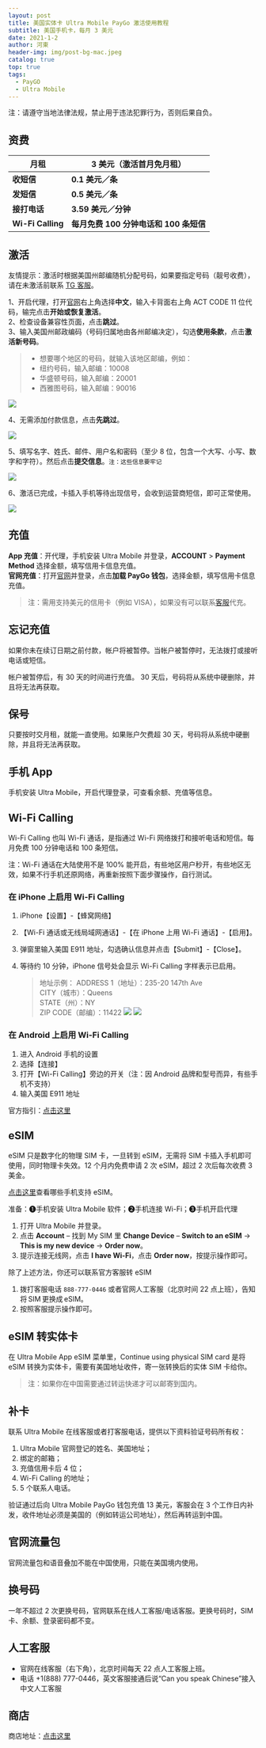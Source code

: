 ```yaml
---
layout: post
title: 美国实体卡 Ultra Mobile PayGo 激活使用教程
subtitle: 美国手机卡，每月 3 美元
date: 2021-1-2
author: 河東
header-img: img/post-bg-mac.jpeg
catalog: true
top: true
tags:
  - PayGO
  - Ultra Mobile
---
```


注：请遵守当地法律法规，禁止用于违法犯罪行为，否则后果自负。

## 资费



| 月租 | 3 美元（激活首月免月租） |  
|---|---|
| **收短信** | **0.1 美元／条** |  
| **发短信** | **0.5 美元／条** |  
| **接打电话** | **3.59 美元／分钟** |   
| **Wi-Fi Calling** | **每月免费 100 分钟电话和 100 条短信** | 


## 激活

友情提示：激活时根据美国州邮编随机分配号码，如果要指定号码（靓号收费），请在未激活前联系 [TG 客服](https://simgv.com/2023/03/19/store/)。

1、开启代理，打开[官网](https://my.ultramobile.com/paygo/activation)右上角选择**中文**，输入卡背面右上角 ACT CODE 11 位代码，输完点击**开始或恢复激活**。\
2、检查设备兼容性页面，点击**跳过**。\
3、输入美国州邮政编码（号码归属地由各州邮编决定），勾选**使用条款**，点击**激活新号码**。

>- 想要哪个地区的号码，就输入该地区邮编，例如：
>- 纽约号码，输入邮编：10008
>- 华盛顿号码，输入邮编：20001
>- 西雅图号码，输入邮编：90016


![](https://i.imgur.com/fJEx4vH.png)

4、无需添加付款信息，点击**先跳过**。

![](https://i.imgur.com/ET05Fz4.png)

5、填写名字、姓氏、邮件、用户名和密码（至少 8 位，包含一个大写、小写、数字和字符）。然后点击**提交信息**。`注：这些信息要牢记`

![](https://i.imgur.com/VZOvijw.png)

6、激活已完成，卡插入手机等待出现信号，会收到运营商短信，即可正常使用。

![](https://i.imgur.com/PHL1Emr.png)

## 充值

**App 充值**：开代理，手机安装 Ultra Mobile 并登录，**ACCOUNT** > **Payment Method** 选择金额，填写信用卡信息充值。\
**官网充值**：打开[官网](https://my.ultramobile.com/account/paygo)并登录，点击**加载 PayGo 钱包**，选择金额，填写信用卡信息充值。

>注：需用支持美元的信用卡（例如 VISA），如果没有可以联系[客服](https://simgv.com/2023/03/19/store/)代充。


## 忘记充值
如果你未在续订日期之前付款，帐户将被暂停。当帐户被暂停时，无法拨打或接听电话或短信。

帐户被暂停后，有 30 天的时间进行充值。 30 天后，号码将从系统中硬删除，并且将无法再获取。


## 保号
只要按时交月租，就能一直使用。如果账户欠费超 30 天，号码将从系统中硬删除，并且将无法再获取。

## 手机 App
手机安装 Ultra Mobile，开启代理登录，可查看余额、充值等信息。

## Wi-Fi Calling
Wi-Fi Calling 也叫 Wi-Fi 通话，是指通过 Wi-Fi 网络拨打和接听电话和短信。每月免费 100 分钟电话和 100 条短信。

注：Wi-Fi 通话在大陆使用不是 100% 能开启，有些地区用户秒开，有些地区无效，如果不行手机还原网络，再重新按照下面步骤操作，自行测试。

### 在 iPhone 上启用 Wi-Fi Calling

1. iPhone【设置】-【蜂窝网络】
2. 【Wi-Fi 通话或无线局域网通话】-【在 iPhone 上用 Wi-Fi 通话】-【启用】。
3. 弹窗里输入美国 E911 地址，勾选确认信息并点击【Submit】-【Close】。
4. 等待约 10 分钟，iPhone 信号处会显示 Wi-Fi Calling 字样表示已启用。

    >地址示例：
    >ADDRESS 1（地址）：235-20 147th Ave\
    >CITY（城市）：Queens\
    >STATE（州）：NY\
    >ZIP CODE（邮编）：11422
![](https://i.imgur.com/7txbPjG.jpg)
![](https://i.imgur.com/4640m95.jpg)

### 在 Android 上启用 Wi-Fi Calling
1. 进入 Android 手机的设置
2. 选择【连接】
3. 打开【Wi-Fi Calling】旁边的开关（注：因 Android 品牌和型号而异，有些手机不支持）
4. 输入美国 E911 地址

官方指引：[点击这里](https://www.ultramobile.com/blog/what-is-wifi-calling/)

## eSIM

eSIM 只是数字化的物理 SIM 卡，一旦转到 eSIM，无需将 SIM 卡插入手机即可使用，同时物理卡失效。12 个月内免费申请 2 次 eSIM，超过 2 次后每次收费 3 美金。

[点击这里](https://simgv.com/2024/04/26/esim/)查看哪些手机支持 eSIM。

准备：➊手机安装 Ultra Mobile 软件；➋手机连接 Wi-Fi；➌手机开启代理

1. 打开 Ultra Mobile 并登录。
2. 点击 **Account** – 找到 My SIM 里 **Change Device** – **Switch to an eSIM** → **This is my new device** → **Order now**。
3. 提示连接无线网，点击 **I have Wi-Fi**，点击 **Order now**，按提示操作即可。


除了上述方法，你还可以联系官方客服转 eSIM
1. 拨打客服电话 `888-777-0446` 或者官网人工客服（北京时间 22 点上班），告知将 SIM 更换成 eSIM。
2. 按照客服提示操作即可。


## eSIM 转实体卡
在 Ultra Mobile App eSIM 菜单里，Continue using physical SIM card 是将 eSIM 转换为实体卡，需要有美国地址收件，寄一张转换后的实体 SIM 卡给你。
>注：如果你在中国需要通过转运快递才可以邮寄到国内。

## 补卡
联系 Ultra Mobile 在线客服或者打客服电话，提供以下资料验证号码所有权：

1. Ultra Mobile 官网登记的姓名、美国地址；
2. 绑定的邮箱；
3. 充值信用卡后 4 位；
4. Wi-Fi Calling 的地址；
5. 5 个联系人电话。

验证通过后向 Ultra Mobile PayGo 钱包充值 13 美元，客服会在 3 个工作日内补发，收件地址必须是美国的（例如转运公司地址），然后再转运到中国。

## 官网流量包
官网流量包和语音叠加不能在中国使用，只能在美国境内使用。

## 换号码
一年不超过 2 次更换号码，官网联系在线人工客服/电话客服。更换号码时，SIM 卡、余额、登录密码都不变。

## 人工客服
- 官网在线客服（右下角），北京时间每天 22 点人工客服上班。
- 电话 +1(888) 777-0446，英文客服接通后说“Can you speak Chinese”接入中文人工客服

## 商店

商店地址：[点击这里](https://simgv.com/2023/03/19/store/)
 